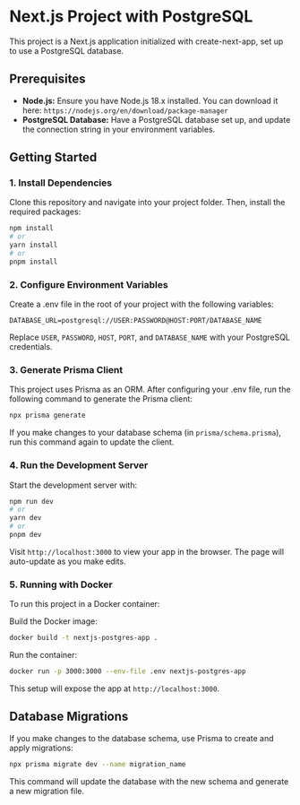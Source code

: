 # Next.js Project with PostgreSQL

This project is a Next.js application initialized with create-next-app, set up to use a PostgreSQL database.

## Prerequisites

- **Node.js:** Ensure you have Node.js 18.x installed. You can download it here:
  `https://nodejs.org/en/download/package-manager`
- **PostgreSQL Database:** Have a PostgreSQL database set up, and update the connection string in your environment variables.

## Getting Started

### 1. Install Dependencies

Clone this repository and navigate into your project folder. Then, install the required packages:

```bash
npm install
# or
yarn install
# or
pnpm install
```

### 2. Configure Environment Variables

Create a .env file in the root of your project with the following variables:

```env
DATABASE_URL=postgresql://USER:PASSWORD@HOST:PORT/DATABASE_NAME
```

Replace `USER`, `PASSWORD`, `HOST`, `PORT`, and `DATABASE_NAME` with your PostgreSQL credentials.

### 3. Generate Prisma Client

This project uses Prisma as an ORM. After configuring your .env file, run the following command to generate the Prisma client:

```bash
npx prisma generate
```

If you make changes to your database schema (in `prisma/schema.prisma`), run this command again to update the client.

### 4. Run the Development Server

Start the development server with:

```bash
npm run dev
# or
yarn dev
# or
pnpm dev
```

Visit `http://localhost:3000` to view your app in the browser. The page will auto-update as you make edits.

### 5. Running with Docker

To run this project in a Docker container:

Build the Docker image:

```bash
docker build -t nextjs-postgres-app .
```

Run the container:

```bash
docker run -p 3000:3000 --env-file .env nextjs-postgres-app
```

This setup will expose the app at `http://localhost:3000`.

## Database Migrations

If you make changes to the database schema, use Prisma to create and apply migrations:

```bash
npx prisma migrate dev --name migration_name
```

This command will update the database with the new schema and generate a new migration file.
